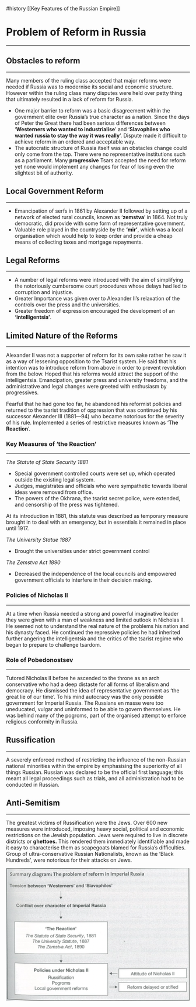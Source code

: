 #history [[Key Features of the Russian Empire]]

# Problem of Reform in Russia
---

## Obstacles to reform

---

Many members of the ruling class accepted that major reforms were needed if Russia was to modernise its social and economic structure. However within the ruling class many disputes were held over petty thing that ultimately resulted in a lack of reform for Russia. 

- One major barrier to reform was a basic disagreement within the government elite over Russia’s true character as a nation. Since the days of Peter the Great there had been serious differences between ‘**Westerners who wanted to industrialise**’ and ‘**Slavophiles who wanted russia to stay the way it was really**’. Dispute made it difficult to achieve reform in an ordered and acceptable way.
- The autocratic structure of Russia itself was an obstacles change could only come from the top. There were no representative institutions such as a parliament. Many **progressive** Tsars accepted the need for reform yet none would implement any changes for fear of losing even the slightest bit of authority.

## Local Government Reform

---

- Emancipation of serfs in 1861 by Alexander II followed by setting up of a network of elected rural councils, known as ‘**zemstva**’ in 1864. Not truly democratic, did provide with some form of representative government.
- Valuable role played in the countryside by the **‘mir’**, which was a local organisation which would help to keep order and provide a cheap means of collecting taxes and mortgage repayments.

## Legal Reforms

---

- A number of legal reforms were introduced with the aim of simplifying the notoriously cumbersome court procedures whose delays had led to corruption and injustice.
- Greater Importance was given over to Alexander II’s relaxation of the controls over the press and the universities.
- Greater freedom of expression encouraged the development of an **‘intelligentsia’**.

 

## Limited Nature of the Reforms

---

Alexander II was not a supporter of reform for its own sake rather he saw it as a way of lessening opposition to the Tsarist system. He said that his intention was to introduce reform from above in order to prevent revolution from the below. Hoped that his reforms would attract the support of the intelligentsia. Emancipation, greater press and university freedoms, and the administrative and legal changes were greeted with enthusiasm by progressives. 

Fearful that he had gone too far, he abandoned his reformist policies and returned to the tsarist tradition of oppression that was continued by his successor Alexander III (1881—94) who became notorious for the severity of his rule. Implemented a series of restrictive measures known as ‘**The Reaction**’.

### Key Measures of ‘the Reaction’

---

*The Statute of State Security 1881*

- Special government controlled courts were set up, which operated outside the existing legal system.
- Judges, magistrates and officials who were sympathetic towards liberal ideas were removed from office.
- The powers of the Okhrana, the tsarist secret police, were extended, and censorship of the press was tightened.

At its introduction in 1881, this statute was described as temporary measure brought in to deal with an emergency, but in essentials it remained in place until 1917. 

*The University Statue 1887*

- Brought the universities under strict government control

*The Zemstva Act 1890*

- Decreased the independence of the local councils and empowered government officials to interfere in their decision making.

### Policies of Nicholas II

---

At a time when Russia needed a strong and powerful imaginative leader they were given with a man of weakness and limited outlook in Nicholas II. He seemed not to understand the real nature of the problems his nation and his dynasty faced. He continued the repressive policies he had inherited further angering the intelligentsia and the critics of the tsarist regime who began to prepare to challenge tsardom. 

### Role of Pobedonostsev

---

Tutored Nicholas II before he ascended to the throne as an arch conservative who had a deep distaste for all forms of liberalism and democracy. He dismissed the idea of representative government as ‘the great lie of our time’. To his mind autocracy was the only possible government for Imperial Russia. The Russians en masse were too uneducated, vulgar and uninformed to be able to govern themselves. He was behind many of the pogroms, part of the organised attempt to enforce religious conformity in Russia. 

## Russification

---

A severely enforced method of restricting the influence of the non-Russian national minorities within the empire by emphasising the superiority of all things Russian. Russian was declared to be the official first language; this meant all legal proceedings such as trials, and all administration had to be conducted in Russian. 

## Anti-Semitism

---

The greatest victims of Russification were the Jews. Over 600 new measures were introduced, imposing heavy social, political and economic restrictions on the Jewish population. Jews were required to live in discrete districts or **ghettoes.** This rendered them immediately identifiable and made it easy to characterise them as scapegoats blamed for Russia’s difficulties. Group of ultra-conservative Russian Nationalists, known as the ‘Black Hundreds’, were notorious for their attacks on Jews. 

![Screen Shot 2022-02-17 at 8.34.18 pm.png](Screen_Shot_2022-02-17_at_8.34.18_pm.png)